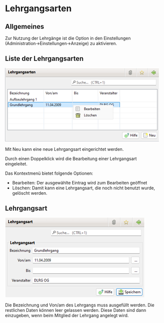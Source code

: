 # Lehrgangsarten

## Allgemeines

Zur Nutzung der Lehrgänge ist die Option in den Einstellungen (Administration->Einstellungen->Anzeige) zu aktivieren.

## Liste der Lehrgangsarten

![](../../../../v3.0.x/administration/mitglieder/img/Lehrgangsarten.png)

Mit Neu kann eine neue Lehrgangsart eingerichtet werden.

Durch einen Doppelklick wird die Bearbeitung einer Lehrgangsart eingeleitet.

Das Kontextmenü bietet folgende Optionen:

* Bearbeiten: Der ausgewählte Eintrag wird zum Bearbeiten geöffnet
* Löschen: Damit kann eine Lehrgangsart, die noch nicht benutzt wurde, gelöscht werden.

## Lehrgangsart

![](../../../../v3.0.x/administration/mitglieder/img/Lehrgangsart.png)

Die Bezeichnung und Von/am des Lehrgangs muss ausgefüllt werden. Die restlichen Daten können leer gelassen werden. Diese Daten sind dann einzugeben, wenn beim Mitglied der Lehrgang angelegt wird.
